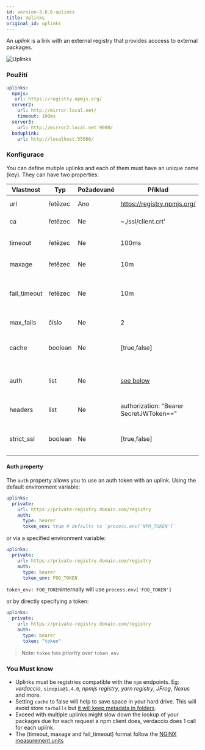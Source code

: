 ```yaml
---
id: version-3.8.6-uplinks
title: Uplinks
original_id: uplinks
---
```

An *uplink* is a link with an external registry that provides acccess to external packages.

![Uplinks](/img/uplinks.png)

### Použití

```yaml
uplinks:
  npmjs:
   url: https://registry.npmjs.org/
  server2:
    url: http://mirror.local.net/
    timeout: 100ms
  server3:
    url: http://mirror2.local.net:9000/
  baduplink:
    url: http://localhost:55666/
```

### Konfigurace

You can define mutiple uplinks and each of them must have an unique name (key). They can have two properties:

| Vlastnost    | Typ     | Požadované | Příklad                                 | Podpora | Popis                                                                                                                      | Výchozí    |
| ------------ | ------- | ---------- | --------------------------------------- | ------- | -------------------------------------------------------------------------------------------------------------------------- | ---------- |
| url          | řetězec | Ano        | https://registry.npmjs.org/             | všechny | The registry url                                                                                                           | npmjs      |
| ca           | řetězec | Ne         | ~./ssl/client.crt'                      | všechny | SSL path certificate                                                                                                       | No default |
| timeout      | řetězec | Ne         | 100ms                                   | všechny | set new timeout for the request                                                                                            | 30s        |
| maxage       | řetězec | Ne         | 10m                                     | všechny | limit maximun failure request                                                                                              | 2m         |
| fail_timeout | řetězec | Ne         | 10m                                     | všechny | defines max time when a request becomes a failure                                                                          | 5m         |
| max_fails    | číslo   | Ne         | 2                                       | všechny | limit maximun failure request                                                                                              | 2          |
| cache        | boolean | Ne         | [true,false]                            | >= 2.1  | cache all remote tarballs in storage                                                                                       | true       |
| auth         | list    | Ne         | [see below](uplinks.md#auth-property)   | >= 2.5  | assigns the header 'Authorization' [more info](http://blog.npmjs.org/post/118393368555/deploying-with-npm-private-modules) | disabled   |
| headers      | list    | Ne         | authorization: "Bearer SecretJWToken==" | všechny | list of custom headers for the uplink                                                                                      | disabled   |
| strict_ssl   | boolean | Ne         | [true,false]                            | >= 3.0  | If true, requires SSL certificates be valid.                                                                               | true       |

#### Auth property

The `auth` property allows you to use an auth token with an uplink. Using the default environment variable:

```yaml
uplinks:
  private:
    url: https://private-registry.domain.com/registry
    auth:
      type: bearer
      token_env: true # defaults to `process.env['NPM_TOKEN']`   
```

or via a specified environment variable:

```yaml
uplinks:
  private:
    url: https://private-registry.domain.com/registry
    auth:
      type: bearer
      token_env: FOO_TOKEN
```

`token_env: FOO_TOKEN`internally will use `process.env['FOO_TOKEN']`

or by directly specifying a token:

```yaml
uplinks:
  private:
    url: https://private-registry.domain.com/registry
    auth:
      type: bearer
      token: "token"
```

> Note: `token` has priority over `token_env`

### You Must know

* Uplinks must be registries compatible with the `npm` endpoints. Eg: *verdaccio*, `sinopia@1.4.0`, *npmjs registry*, *yarn registry*, *JFrog*, *Nexus* and more.
* Setting `cache` to false will help to save space in your hard drive. This will avoid store `tarballs` but [it will keep metadata in folders](https://github.com/verdaccio/verdaccio/issues/391).
* Exceed with multiple uplinks might slow down the lookup of your packages due for each request a npm client does, verdaccio does 1 call for each uplink.
* The (timeout, maxage and fail_timeout) format follow the [NGINX measurement units](http://nginx.org/en/docs/syntax.html)